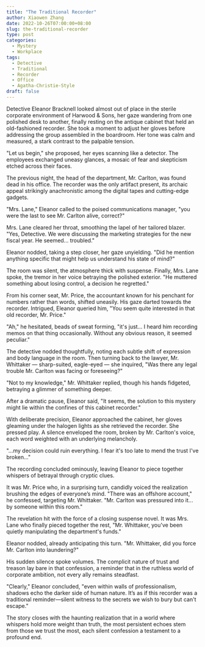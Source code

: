 ```yaml
---
title: "The Traditional Recorder"
author: Xiaowen Zhang
date: 2022-10-26T07:00:00+08:00
slug: the-traditional-recorder
type: post
categories:
  - Mystery
  - Workplace
tags:
  - Detective
  - Traditional
  - Recorder
  - Office
  - Agatha-Christie-Style
draft: false
---
```


Detective Eleanor Bracknell looked almost out of place in the sterile corporate environment of Harwood & Sons, her gaze wandering from one polished desk to another, finally resting on the antique cabinet that held an old-fashioned recorder. She took a moment to adjust her gloves before addressing the group assembled in the boardroom. Her tone was calm and measured, a stark contrast to the palpable tension.

"Let us begin," she proposed, her eyes scanning like a detector. The employees exchanged uneasy glances, a mosaic of fear and skepticism etched across their faces.

The previous night, the head of the department, Mr. Carlton, was found dead in his office. The recorder was the only artifact present, its archaic appeal strikingly anachronistic among the digital tapes and cutting-edge gadgets.

"Mrs. Lane," Eleanor called to the poised communications manager, "you were the last to see Mr. Carlton alive, correct?"

Mrs. Lane cleared her throat, smoothing the lapel of her tailored blazer. "Yes, Detective. We were discussing the marketing strategies for the new fiscal year. He seemed... troubled."

Eleanor nodded, taking a step closer, her gaze unyielding. "Did he mention anything specific that might help us understand his state of mind?"

The room was silent, the atmosphere thick with suspense. Finally, Mrs. Lane spoke, the tremor in her voice betraying the polished exterior. "He muttered something about losing control, a decision he regretted."

From his corner seat, Mr. Price, the accountant known for his penchant for numbers rather than words, shifted uneasily. His gaze darted towards the recorder. Intrigued, Eleanor queried him, "You seem quite interested in that old recorder, Mr. Price."

"Ah," he hesitated, beads of sweat forming, "it's just... I heard him recording memos on that thing occasionally. Without any obvious reason, it seemed peculiar."

The detective nodded thoughtfully, noting each subtle shift of expression and body language in the room. Then turning back to the lawyer, Mr. Whittaker — sharp-suited, eagle-eyed — she inquired, "Was there any legal trouble Mr. Carlton was facing or foreseeing?"

"Not to my knowledge," Mr. Whittaker replied, though his hands fidgeted, betraying a glimmer of something deeper.

After a dramatic pause, Eleanor said, "It seems, the solution to this mystery might lie within the confines of this cabinet recorder."

With deliberate precision, Eleanor approached the cabinet, her gloves gleaming under the halogen lights as she retrieved the recorder. She pressed play. A silence enveloped the room, broken by Mr. Carlton's voice, each word weighted with an underlying melancholy.

"...my decision could ruin everything. I fear it's too late to mend the trust I've broken..."

The recording concluded ominously, leaving Eleanor to piece together whispers of betrayal through cryptic clues.

It was Mr. Price who, in a surprising turn, candidly voiced the realization brushing the edges of everyone’s mind. "There was an offshore account," he confessed, targeting Mr. Whittaker. "Mr. Carlton was pressured into it... by someone within this room."

The revelation hit with the force of a closing suspense novel. It was Mrs. Lane who finally pieced together the rest, "Mr. Whittaker, you've been quietly manipulating the department's funds."

Eleanor nodded, already anticipating this turn. "Mr. Whittaker, did you force Mr. Carlton into laundering?"

His sudden silence spoke volumes. The complicit nature of trust and treason lay bare in that confession, a reminder that in the ruthless world of corporate ambition, not every ally remains steadfast.

"Clearly," Eleanor concluded, "even within walls of professionalism, shadows echo the darker side of human nature. It’s as if this recorder was a traditional reminder—silent witness to the secrets we wish to bury but can't escape."

The story closes with the haunting realization that in a world where whispers hold more weight than truth, the most persistent echoes stem from those we trust the most, each silent confession a testament to a profound end.